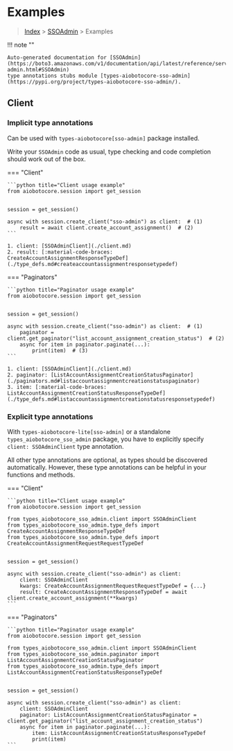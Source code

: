 # Examples

> [Index](../README.md) > [SSOAdmin](./README.md) > Examples

!!! note ""

    Auto-generated documentation for [SSOAdmin](https://boto3.amazonaws.com/v1/documentation/api/latest/reference/services/sso-admin.html#SSOAdmin)
    type annotations stubs module [types-aiobotocore-sso-admin](https://pypi.org/project/types-aiobotocore-sso-admin/).

## Client

### Implicit type annotations

Can be used with `types-aiobotocore[sso-admin]` package installed.

Write your `SSOAdmin` code as usual,
type checking and code completion should work out of the box.



=== "Client"

    ```python title="Client usage example"
    from aiobotocore.session import get_session


    session = get_session()

    async with session.create_client("sso-admin") as client:  # (1)
        result = await client.create_account_assignment()  # (2)
    ```

    1. client: [SSOAdminClient](./client.md)
    2. result: [:material-code-braces: CreateAccountAssignmentResponseTypeDef](./type_defs.md#createaccountassignmentresponsetypedef) 



=== "Paginators"

    ```python title="Paginator usage example"
    from aiobotocore.session import get_session


    session = get_session()

    async with session.create_client("sso-admin") as client:  # (1)
        paginator = client.get_paginator("list_account_assignment_creation_status")  # (2)
        async for item in paginator.paginate(...):
            print(item)  # (3)
    ```

    1. client: [SSOAdminClient](./client.md)
    2. paginator: [ListAccountAssignmentCreationStatusPaginator](./paginators.md#listaccountassignmentcreationstatuspaginator)
    3. item: [:material-code-braces: ListAccountAssignmentCreationStatusResponseTypeDef](./type_defs.md#listaccountassignmentcreationstatusresponsetypedef) 




### Explicit type annotations

With `types-aiobotocore-lite[sso-admin]`
or a standalone `types_aiobotocore_sso_admin` package, you have to explicitly specify
`client: SSOAdminClient` type annotation.

All other type annotations are optional, as types should be discovered automatically.
However, these type annotations can be helpful in your functions and methods.


=== "Client"

    ```python title="Client usage example"
    from aiobotocore.session import get_session

    from types_aiobotocore_sso_admin.client import SSOAdminClient
    from types_aiobotocore_sso_admin.type_defs import CreateAccountAssignmentResponseTypeDef
    from types_aiobotocore_sso_admin.type_defs import CreateAccountAssignmentRequestRequestTypeDef


    session = get_session()

    async with session.create_client("sso-admin") as client:
        client: SSOAdminClient
        kwargs: CreateAccountAssignmentRequestRequestTypeDef = {...}
        result: CreateAccountAssignmentResponseTypeDef = await client.create_account_assignment(**kwargs)
    ```



=== "Paginators"

    ```python title="Paginator usage example"
    from aiobotocore.session import get_session

    from types_aiobotocore_sso_admin.client import SSOAdminClient
    from types_aiobotocore_sso_admin.paginator import ListAccountAssignmentCreationStatusPaginator
    from types_aiobotocore_sso_admin.type_defs import ListAccountAssignmentCreationStatusResponseTypeDef


    session = get_session()

    async with session.create_client("sso-admin") as client:
        client: SSOAdminClient
        paginator: ListAccountAssignmentCreationStatusPaginator = client.get_paginator("list_account_assignment_creation_status")
        async for item in paginator.paginate(...):
            item: ListAccountAssignmentCreationStatusResponseTypeDef
            print(item)
    ```


